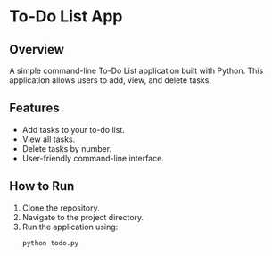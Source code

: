 # To-Do List App

## Overview
A simple command-line To-Do List application built with Python. This application allows users to add, view, and delete tasks.

## Features
- Add tasks to your to-do list.
- View all tasks.
- Delete tasks by number.
- User-friendly command-line interface.

## How to Run
1. Clone the repository.
2. Navigate to the project directory.
3. Run the application using:
   ```bash
   python todo.py
